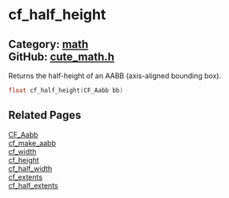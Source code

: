 [//]: # (This file is automatically generated by Cute Framework's docs parser.)
[//]: # (Do not edit this file by hand!)
[//]: # (See: https://github.com/RandyGaul/cute_framework/blob/master/samples/docs_parser.cpp)
[](../header.md ':include')

# cf_half_height

Category: [math](/api_reference?id=math)  
GitHub: [cute_math.h](https://github.com/RandyGaul/cute_framework/blob/master/include/cute_math.h)  
---

Returns the half-height of an AABB (axis-aligned bounding box).

```cpp
float cf_half_height(CF_Aabb bb)
```

## Related Pages

[CF_Aabb](/math/cf_aabb.md)  
[cf_make_aabb](/math/cf_make_aabb.md)  
[cf_width](/math/cf_width.md)  
[cf_height](/math/cf_height.md)  
[cf_half_width](/math/cf_half_width.md)  
[cf_extents](/math/cf_extents.md)  
[cf_half_extents](/math/cf_half_extents.md)  
